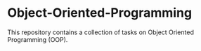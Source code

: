 # Object-Oriented-Programming
This repository contains a collection of tasks on Object Oriented Programming (OOP).
